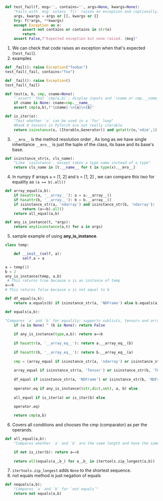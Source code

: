


```python
def test_fail(f, msg='', contains='', args=None, kwargs=None):
    "Fails with `msg` unless `f()` raises an exception and (optionally) has `contains` in `e.args`"
    args, kwargs = args or [], kwargs or {}
    try: f(*args, **kwargs)
    except Exception as e:
        assert not contains or contains in str(e)
        return
    assert False,f"Expected exception but none raised. {msg}"
```

1. We can check that code raises an exception when that's expected (`test_fail`).
2. examples 

```python
def _fail(): raise Exception("foobar")
test_fail(_fail, contains="foo")

def _fail(): raise Exception()
test_fail(_fail)
```


```python
def test(a, b, cmp, cname=None):
    "`assert` that `cmp(a,b)`; display inputs and `cname or cmp.__name__` if it fails"
    if cname is None: cname=cmp.__name__
    assert cmp(a,b),f"{cname}:\n{a}\n{b}"
```

```python
def is_iter(o):
    "Test whether `o` can be used in a `for` loop"
    #Rank 0 tensors in PyTorch are not really iterable
    return isinstance(o, (Iterable,Generator)) and getattr(o,'ndim',1)
```

3. ` __mro__`    is the method resolution order , As long as we have single inheritance `__mro__` is just the tuple of the class, its base and its base's base.

```python
def isinstance_str(x, cls_name):
    "Like `isinstance`, except takes a type name instead of a type"
    return cls_name in [t.__name__ for t in type(x).__mro__]
```

4. In numpy if arrays `a`  = [1, 2] and `b` = [1, 2] , we can compare this two for equality as
    `(a == b).all()`
```python
def array_equal(a,b):
	if hasattr(a, '__array__'): a = a.__array__()
	if hasattr(b, '__array__'): b = b.__array__()
	if isinstance_str(a, 'ndarray') and isinstance_str(b, 'ndarray'):  
		return (a==b).all() 
	return all_equal(a,b)
```

```python
def any_is_instance(t, *args):
	return any(isinstance(a,t) for a in args)
```

5. sample example of using **any_is_instance**.

```python
class temp:

	def __init__(self, a):
		self.a = a

a = temp(1)
b = 2
any_is_instance(temp, a,b)
 # This returns true because a is an instance of temp
a==b 
# This returns false because a is not equal to b
```

```python
def df_equal(a,b): 
	return a.equals(b) if isinstance_str(a, 'NDFrame') else b.equals(a)
```


```python
def equals(a,b):

"Compares `a` and `b` for equality; supports sublists, tensors and arrays too"
	if (a is None) ^ (b is None): return False
	
	if any_is_instance(type,a,b): return a==b
	
	if hasattr(a, '__array_eq__'): return a.__array_eq__(b)
	
	if hasattr(b, '__array_eq__'): return b.__array_eq__(a)
	
	cmp = (array_equal if isinstance_str(a, 'ndarray') or isinstance_str(b, 'ndarray') else
	
	array_equal if isinstance_str(a, 'Tensor') or isinstance_str(b, 'Tensor') else
	
	df_equal if isinstance_str(a, 'NDFrame') or isinstance_str(b, 'NDFrame') else
	
	operator.eq if any_is_instance((str,dict,set), a, b) else
	
	all_equal if is_iter(a) or is_iter(b) else
	
	operator.eq)

	return cmp(a,b)
```

6. Covers all conditions and chooses the cmp (comparator) as per the operands.

```python
def all_equal(a,b):
	"Compares whether `a` and `b` are the same length and have the same   contents"

	if not is_iter(b): return a==b
	
	return all(equals(a_,b_) for a_,b_ in itertools.zip_longest(a,b))
```

7. `itertools.zip_longest` adds `None` to the shortest sequence.
8.  not equals method is just negation of equals

```python
def nequals(a,b):
	"Compares `a` and `b` for `not equals`"
	return not equals(a,b)
```

